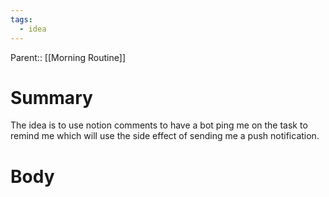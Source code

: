 ```yaml
---
tags:
  - idea
---
```

Parent:: [[Morning Routine]]
# Summary 
The idea is to use notion comments to have a bot ping me on the task to remind me which will use the side effect of sending me a push notification.
# Body

